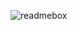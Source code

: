 ![readmebox](https://github.com/mgilank/mgilank/assets/4758636/f5d10aa0-8f5c-472c-b97b-9259aa2dc9d5)
